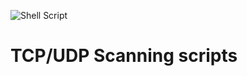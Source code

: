 ![Shell Script](https://img.shields.io/badge/shell_script-%23121011.svg?style=for-the-badge&logo=gnu-bash&logoColor=white)
# TCP/UDP Scanning scripts
